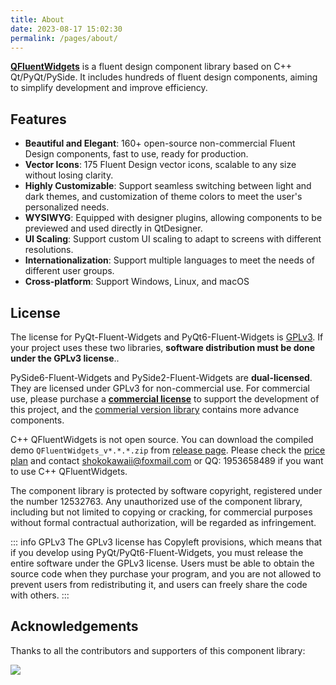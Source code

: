 ```yaml
---
title: About
date: 2023-08-17 15:02:30
permalink: /pages/about/
---
```


[**QFluentWidgets**](https://github.com/zhiyiYo/PyQt-Fluent-Widgets) is a fluent design component library based on C++ Qt/PyQt/PySide. It includes hundreds of fluent design components, aiming to simplify development and improve efficiency.

## Features
* **Beautiful and Elegant**: 160+ open-source non-commercial Fluent Design components, fast to use, ready for production.
* **Vector Icons**: 175 Fluent Design vector icons, scalable to any size without losing clarity.
* **Highly Customizable**: Support seamless switching between light and dark themes, and customization of theme colors to meet the user's personalized needs.
* **WYSIWYG**: Equipped with designer plugins, allowing components to be previewed and used directly in QtDesigner.
* **UI Scaling**: Support custom UI scaling to adapt to screens with different resolutions.
* **Internationalization**: Support multiple languages to meet the needs of different user groups.
* **Cross-platform**: Support Windows, Linux, and macOS

## License

The license for PyQt-Fluent-Widgets and PyQt6-Fluent-Widgets is [GPLv3](https://github.com/zhiyiYo/PyQt-Fluent-Widgets/blob/master/LICENSE). If your project uses these two libraries, **software distribution must be done under the GPLv3 license**..

PySide6-Fluent-Widgets and PySide2-Fluent-Widgets are **dual-licensed**. They are licensed under GPLv3 for non-commercial use. For commercial use, please purchase a [**commercial license**](/price) to support the development of this project, and the [commerial version library](/pages/pro/) contains more advance components.

C++ QFluentWidgets is not open source. You can download the compiled demo `QFluentWidgets_v*.*.*.zip` from [release page](https://github.com/zhiyiYo/PyQt-Fluent-Widgets/releases). Please check the [price plan](/price) and contact [shokokawaii@foxmail.com](mailto:shokokawaii@foxmail.com) or QQ: 1953658489 if you want to use C++ QFluentWidgets.

The component library is protected by software copyright, registered under the number 12532763. Any unauthorized use of the component library, including but not limited to copying or cracking, for commercial purposes without formal contractual authorization, will be regarded as infringement.

::: info GPLv3
The GPLv3 license has Copyleft provisions, which means that if you develop using PyQt/PyQt6-Fluent-Widgets, you must release the entire software under the GPLv3 license. Users must be able to obtain the source code when they purchase your program, and you are not allowed to prevent users from redistributing it, and users can freely share the code with others.
:::


## Acknowledgements
Thanks to all the contributors and supporters of this component library:

<a href="https://github.com/zhiyiYo/PyQt-Fluent-Widgets/graphs/contributors">
    <img src="https://contrib.rocks/image?repo=zhiyiYo/PyQt-Fluent-Widgets">
</a>